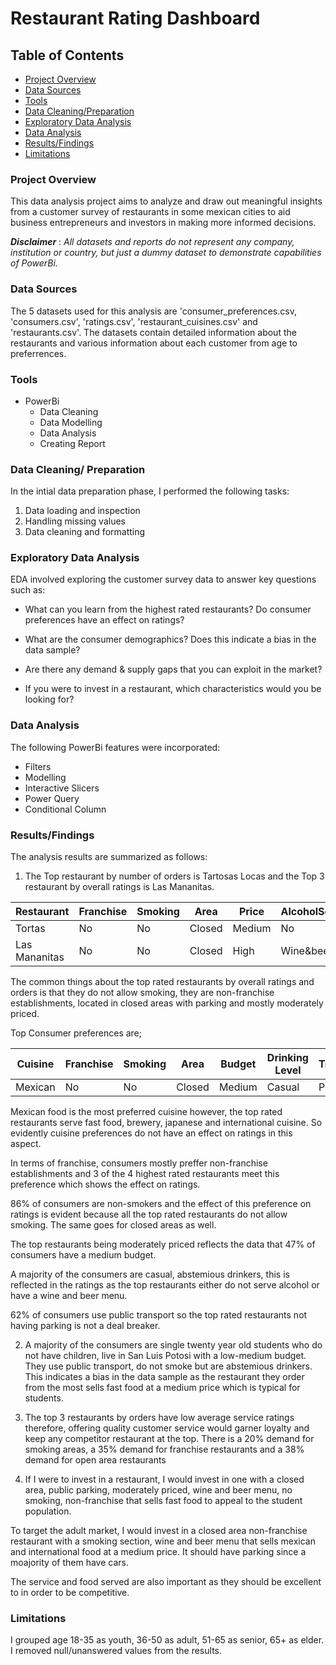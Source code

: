 # Restaurant Rating Dashboard

## Table of Contents

- [Project Overview](#project-overview)
- [Data Sources](#data-sources)
- [Tools](#tools)
- [Data Cleaning/Preparation](#data-cleaning-preparation)
- [Exploratory Data Analysis](#exploratory-data-analysis)
- [Data Analysis](#data-analysis)
- [Results/Findings](#resultsfindings)
- [Limitations](#limitations)

### Project Overview

This data analysis project aims to analyze and draw out meaningful insights from a customer survey of restaurants in some mexican cities to aid business entrepreneurs and investors in making more informed decisions.

**_Disclaimer_** : _All datasets and reports do not represent any company, institution or country, but just a dummy dataset to demonstrate capabilities of PowerBi._

### Data Sources

The 5 datasets used for this analysis are 'consumer_preferences.csv, 'consumers.csv', 'ratings.csv', 'restaurant_cuisines.csv' and 'restaurants.csv'. The datasets contain detailed information about the restaurants and various information about each customer from age to preferrences.

### Tools

- PowerBi
  - Data Cleaning
  - Data Modelling
  - Data Analysis
  - Creating Report

### Data Cleaning/ Preparation

In the intial data preparation phase, I performed the following tasks:

1. Data loading and inspection
2. Handling missing values
3. Data cleaning and formatting

### Exploratory Data Analysis

EDA involved exploring the customer survey data to answer key questions such as:

- What can you learn from the highest rated restaurants? Do consumer preferences have an effect on ratings?

- What are the consumer demographics? Does this indicate a bias in the data sample?

- Are there any demand & supply gaps that you can exploit in the market?

- If you were to invest in a restaurant, which characteristics would you be looking for?

### Data Analysis

The following PowerBi features were incorporated:

- Filters
- Modelling
- Interactive Slicers
- Power Query
- Conditional Column

### Results/Findings

The analysis results are summarized as follows:

1. The Top restaurant by number of orders is Tartosas Locas and the Top 3 restaurant by overall ratings is Las Mananitas.

| Restaurant    | Franchise | Smoking | Area   | Price  | AlcoholService | Cuisine       | Parking |
| ------------- | --------- | ------- | ------ | ------ | -------------- | ------------- | ------- |
| Tortas        | No        | No      | Closed | Medium | No             | FastFood      | Public  |
| Las Mananitas | No        | No      | Closed | High   | Wine&beer      | International | Yes     |

The common things about the top rated restaurants by overall ratings and orders is that they do not allow smoking, they are non-franchise establishments, located in closed areas with parking and mostly moderately priced.

Top Consumer preferences are;

| Cuisine | Franchise | Smoking | Area   | Budget | Drinking Level | Transport |
| ------- | --------- | ------- | ------ | ------ | -------------- | --------- |
| Mexican | No        | No      | Closed | Medium | Casual         | Public    |

Mexican food is the most preferred cuisine however, the top rated restaurants serve fast food, brewery, japanese and international cuisine. So evidently cuisine preferences do not have an effect on ratings in this aspect.

In terms of franchise, consumers mostly preffer non-franchise establishments and 3 of the 4 highest rated restaurants meet this preference which shows the effect on ratings.

86% of consumers are non-smokers and the effect of this preference on ratings is evident because all the top rated restaurants do not allow smoking. The same goes for closed areas as well.

The top restaurants being moderately priced reflects the data that 47% of consumers have a medium budget.

A majority of the consumers are casual, abstemious drinkers, this is reflected in the ratings as the top restaurants either do not serve alcohol or have a wine and beer menu.

62% of consumers use public transport so the top rated restaurants not having parking is not a deal breaker.

2. A majority of the consumers are single twenty year old students who do not have children, live in San Luis Potosi with a low-medium budget. They use public transport, do not smoke but are abstemious drinkers. This indicates a bias in the data sample as the restaurant they order from the most sells fast food at a medium price which is typical for students.

3. The top 3 restaurants by orders have low average service ratings therefore, offering quality customer service would garner loyalty and keep any competitor restaurant at the top.
   There is a 20% demand for smoking areas, a 35% demand for franchise restaurants and a 38% demand for open area restaurants

4. If I were to invest in a restaurant, I would invest in one with a closed area, public parking, moderately priced, wine and beer menu, no smoking, non-franchise that sells fast food to appeal to the student population.

To target the adult market, I would invest in a closed area non-franchise restaurant with a smoking section, wine and beer menu that sells mexican and international food at a medium price. It should have parking since a moajority of them have cars.

The service and food served are also important as they should be excellent to in order to be competitive.

### Limitations

I grouped age 18-35 as youth, 36-50 as adult, 51-65 as senior, 65+ as elder.
I removed null/unanswered values from the results.
